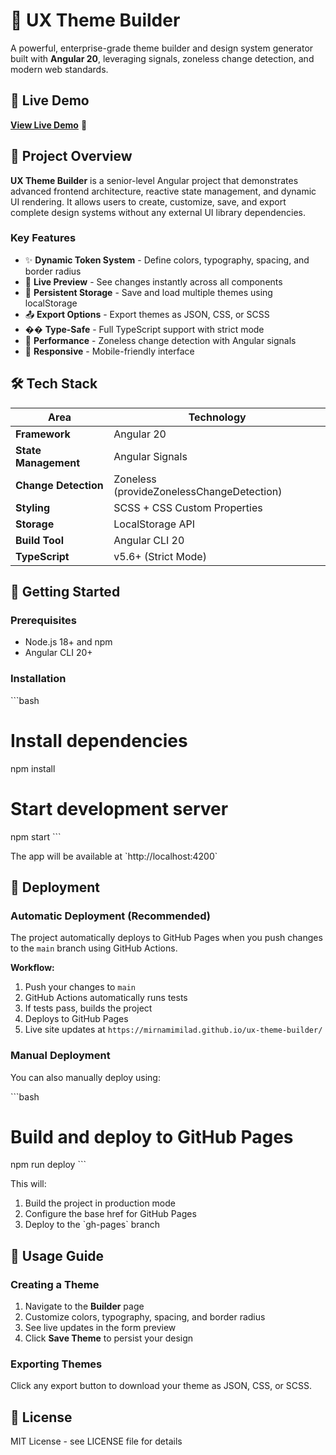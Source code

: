# 🎨 UX Theme Builder

A powerful, enterprise-grade theme builder and design system generator built with **Angular 20**, leveraging signals, zoneless change detection, and modern web standards.

## 🔗 Live Demo

**[View Live Demo](https://mirnamimilad.github.io/ux-theme-builder/)** 🚀

## 🌟 Project Overview

**UX Theme Builder** is a senior-level Angular project that demonstrates advanced frontend architecture, reactive state management, and dynamic UI rendering. It allows users to create, customize, save, and export complete design systems without any external UI library dependencies.

### Key Features

- ✨ **Dynamic Token System** - Define colors, typography, spacing, and border radius
- 🔄 **Live Preview** - See changes instantly across all components
- 💾 **Persistent Storage** - Save and load multiple themes using localStorage
- 📤 **Export Options** - Export themes as JSON, CSS, or SCSS
- �� **Type-Safe** - Full TypeScript support with strict mode
- 🚀 **Performance** - Zoneless change detection with Angular signals
- 📱 **Responsive** - Mobile-friendly interface

## 🛠️ Tech Stack

| Area                 | Technology                                |
| -------------------- | ----------------------------------------- |
| **Framework**        | Angular 20                                |
| **State Management** | Angular Signals                           |
| **Change Detection** | Zoneless (provideZonelessChangeDetection) |
| **Styling**          | SCSS + CSS Custom Properties              |
| **Storage**          | LocalStorage API                          |
| **Build Tool**       | Angular CLI 20                            |
| **TypeScript**       | v5.6+ (Strict Mode)                       |

## 🚀 Getting Started

### Prerequisites

- Node.js 18+ and npm
- Angular CLI 20+

### Installation

\`\`\`bash

# Install dependencies

npm install

# Start development server

npm start
\`\`\`

The app will be available at \`http://localhost:4200\`

## 🚀 Deployment

### Automatic Deployment (Recommended)

The project automatically deploys to GitHub Pages when you push changes to the `main` branch using GitHub Actions.

**Workflow:**

1. Push your changes to `main`
2. GitHub Actions automatically runs tests
3. If tests pass, builds the project
4. Deploys to GitHub Pages
5. Live site updates at `https://mirnamimilad.github.io/ux-theme-builder/`

### Manual Deployment

You can also manually deploy using:

\`\`\`bash

# Build and deploy to GitHub Pages

npm run deploy
\`\`\`

This will:

1. Build the project in production mode
2. Configure the base href for GitHub Pages
3. Deploy to the \`gh-pages\` branch

## 📖 Usage Guide

### Creating a Theme

1. Navigate to the **Builder** page
2. Customize colors, typography, spacing, and border radius
3. See live updates in the form preview
4. Click **Save Theme** to persist your design

### Exporting Themes

Click any export button to download your theme as JSON, CSS, or SCSS.

## 📄 License

MIT License - see LICENSE file for details
